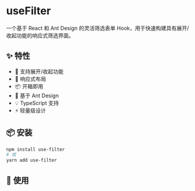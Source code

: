 # useFilter

一个基于 React 和 Ant Design 的灵活筛选表单 Hook，用于快速构建具有展开/收起功能的响应式筛选界面。

## ✨ 特性

- 🎯 支持展开/收起功能
- 🔄 响应式布局
- 📦 开箱即用
- 🎨 基于 Ant Design
- 💡 TypeScript 支持
- ⚡️ 轻量级设计

## 📦 安装

```bash
npm install use-filter
# 或
yarn add use-filter
```

## 🔨 使用

```